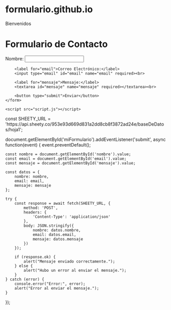 # formulario.github.io
Bienvenidos

<html lang="es">
<head>
    <meta charset="UTF-8">
    <title>Formulario de Contacto</title>
</head>
<body>
    <h1>Formulario de Contacto</h1>
    <form id="miFormulario">
        <label for="nombre">Nombre:</label>
        <input type="text" id="nombre" name="nombre" required><br>

        <label for="email">Correo Electrónico:</label>
        <input type="email" id="email" name="email" required><br>

        <label for="mensaje">Mensaje:</label>
        <textarea id="mensaje" name="mensaje" required></textarea><br>

        <button type="submit">Enviar</button>
    </form>

    <script src="script.js"></script>
</body>
</html>
const SHEETY_URL = 'https://api.sheety.co/953e93d669d831a2dd8cb8f3872ad24e/baseDeDatos/hoja1';

document.getElementById('miFormulario').addEventListener('submit', async function(event) {
    event.preventDefault();

    const nombre = document.getElementById('nombre').value;
    const email = document.getElementById('email').value;
    const mensaje = document.getElementById('mensaje').value;

    const datos = {
        nombre: nombre,
        email: email,
        mensaje: mensaje
    };

    try {
        const response = await fetch(SHEETY_URL, {
            method: 'POST',
            headers: {
                'Content-Type': 'application/json'
            },
            body: JSON.stringify({ 
                nombre: datos.nombre, 
                email: datos.email, 
                mensaje: datos.mensaje 
            })
        });

        if (response.ok) {
            alert("Mensaje enviado correctamente.");
        } else {
            alert("Hubo un error al enviar el mensaje.");
        }
    } catch (error) {
        console.error("Error:", error);
        alert("Error al enviar el mensaje.");
    }
});
